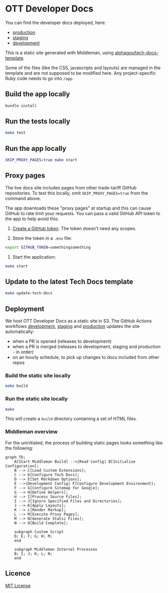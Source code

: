 # OTT Developer Docs

You can find the developer docs deployed, here:

- [production]
- [staging]
- [development]

This is a static site generated with Middleman, using [alphagov/tech-docs-template](https://github.com/alphagov/tech-docs-template).

Some of the files (like the CSS, javascripts and layouts) are managed in the template and are not supposed to be modified here. Any project-specific
Ruby code needs to go into `/app`.

## Build the app locally

```sh
bundle install
```

## Run the tests locally

```sh
make test
```

## Run the app locally

```sh
SKIP_PROXY_PAGES=true make start
```

## Proxy pages

The live docs site includes pages from other trade-tariff GitHub repositories. To test this locally, omit `SKIP_PROXY_PAGES=true` from the command above.

The app downloads these "proxy pages" at startup and this can cause GitHub to rate limit your requests. You can pass a valid GitHub API token to the app to help avoid this:

1. [Create a GitHub token](https://github.com/settings/tokens/new). The token doesn't need any scopes.

1. Store the token in a `.env` file:

```sh
export GITHUB_TOKEN=somethingsomething
```

1. Start the application:

```sh
make start
```

## Update to the latest Tech Docs template

```sh
make update-tech-docs
```

## Deployment

We host OTT Developer Docs as a static site in S3. The GitHub Actions workflows [development], [staging] and [production] updates the site automatically:

- when a PR is opened (releases to development)
- when a PR is merged (releases to development, staging and production - in order)
- on an hourly schedule, to pick up changes to docs included from other repos

### Build the static site locally

```sh
make build
```

### Run the static site locally

```sh
make
```

This will create a `build` directory containing a set of HTML files.

### Middleman overview

For the uninitiated, the process of building static pages looks something like the following:

```mermaid
graph TD;
    A[Start Middleman Build] -->|Read Config| B[Initialize Configuration];
    B --> C[Load Custom Extensions];
    C --> D[Configure Tech Docs];
    D --> E[Set Markdown Options];
    E -->|Development Config| F[Configure Development Environment];
    F --> G[Configure Sitemap for Google];
    G --> H[Define Helpers];
    H --> I[Process Source Files];
    I --> J[Ignore Specified Files and Directories];
    J --> K[Apply Layouts];
    K --> L[Render Markup];
    L --> M[Execute Proxy Pages];
    M --> N[Generate Static Files];
    N --> O[Build Complete];

    subgraph Custom Script
    D; E; F; G; H; M;
    end

    subgraph Middleman Internal Processes
    B; I; J; K; L; N;
    end
```

## Licence

[MIT License](LICENCE)

[development]: https://docs.dev.trade-tariff.service.gov.uk/
[staging]: https://docs.staging.trade-tariff.service.gov.uk/
[production]: https://docs.trade-tariff.service.gov.uk/
